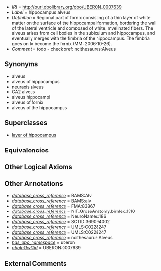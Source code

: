  * *IRI* = http://purl.obolibrary.org/obo/UBERON_0007639
 * *Label* = hippocampus alveus
 * *Definition* = Regional part of fornix consisting of a thin layer of white matter on the surface of the hippocampal formation, bordering the wall of the lateral ventricle and composed of white, myelinated fibers. The alveus arises from cell bodies in the subiculum and hippocampus, and eventually merges with the fimbria of the hippocampus. The fimbria goes on to become the fornix (MM: 2006-10-26).
 * *Comment* = todo - check xref: ncithesaurus:Alveus

## Synonyms

 * alveus
 * alveus of hippocampus
 * neuraxis alveus
 * CA2 alveus
 * alveus hippocampi
 * alveus of fornix
 * alveus of the hippocampus

## Superclasses

 * [layer of hippocampus](../../UBERON/05/UBERON_0002305.md)

## Equivalencies


## Other Logical Axioms


## Other Annotations

 * *[database_cross_reference](../../ef/oboInOwl#hasDbXref.md)* = BAMS:Alv
 * *[database_cross_reference](../../ef/oboInOwl#hasDbXref.md)* = BAMS:alv
 * *[database_cross_reference](../../ef/oboInOwl#hasDbXref.md)* = FMA:83867
 * *[database_cross_reference](../../ef/oboInOwl#hasDbXref.md)* = NIF_GrossAnatomy:birnlex_1510
 * *[database_cross_reference](../../ef/oboInOwl#hasDbXref.md)* = NeuroNames:186
 * *[database_cross_reference](../../ef/oboInOwl#hasDbXref.md)* = SCTID:369094002
 * *[database_cross_reference](../../ef/oboInOwl#hasDbXref.md)* = UMLS:C0228247
 * *[database_cross_reference](../../ef/oboInOwl#hasDbXref.md)* = UMLS:C0228247
 * *[database_cross_reference](../../ef/oboInOwl#hasDbXref.md)* = ncithesaurus:Alveus
 * *[has_obo_namespace](../../ce/oboInOwl#hasOBONamespace.md)* = uberon
 * *[oboInOwl#id](../../id/oboInOwl#id.md)* = UBERON:0007639

## External Comments

